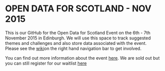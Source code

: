 # OPEN DATA FOR SCOTLAND - NOV 2015
This is our GitHub for the Open Data for Scotland Event on the 6th - 7th November 2015 in Edinburgh.  We will use this space to track suggested themes and challenges and also store data associated with the event. Please see the [wiki](https://github.com/teamODS/Nov2015/wiki)on the right hand navigation bar to get involved. 

You can find out more information about the event [here](https://opendataforscotland.wordpress.com/). We are sold out but you can still register for our waitlist [here](https://www.eventbrite.com/e/open-data-for-scotland-learn-experiment-create-tickets-18500667996)
